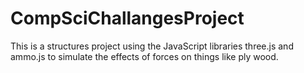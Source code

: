 # CompSciChallangesProject
This is a structures project using the JavaScript libraries three.js and ammo.js to simulate the effects of forces on things like ply wood. 
